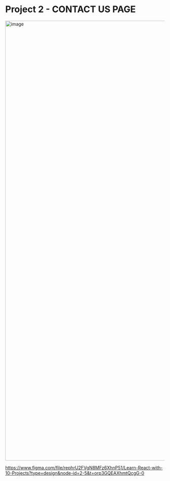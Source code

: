 # Project 2 - CONTACT US PAGE

<img width="1387" alt="image" src="https://user-images.githubusercontent.com/50476777/236659140-fca83efd-c166-4ad1-bf78-5875b41ec0bf.png">


https://www.figma.com/file/rephrU2FVgN8MFz6XhnP51/Learn-React-with-10-Projects?type=design&node-id=2-5&t=orp3GQEAXhmtQcgG-0

